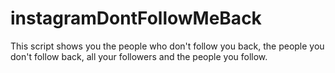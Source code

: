 # instagramDontFollowMeBack
This script shows you the people who don't follow you back, the people you don't follow back, all your followers and the people you follow.

